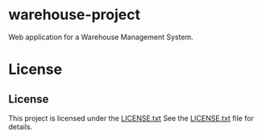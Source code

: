 # warehouse-project
Web application for a Warehouse Management System.

# License
## License

This project is licensed under the [LICENSE.txt](LICENSE.txt)
See the [LICENSE.txt](LICENSE.txt) file for details.
